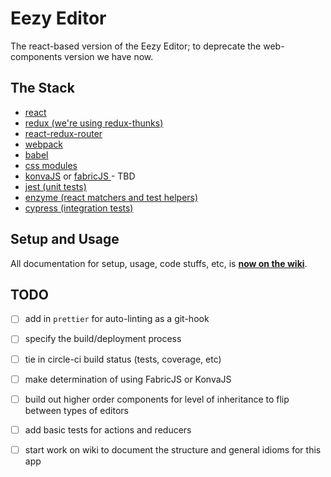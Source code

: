 # Eezy Editor

The react-based version of the Eezy Editor; to deprecate the web-components version we have now.

## The Stack

- [react](https://reactjs.org/)
- [redux (we're using redux-thunks)](https://redux.js.org/)
- [react-redux-router](https://github.com/ReactTraining/react-router/tree/master/packages/react-router-redux)
- [webpack](https://webpack.js.org/)
- [babel](https://babeljs.io/)
- [css modules](https://github.com/css-modules/css-modules)
- [konvaJS](https://konvajs.github.io/) or [ fabricJS ](http://fabricjs.com/) - TBD
- [jest (unit tests)](https://facebook.github.io/jest/)
- [enzyme (react matchers and test helpers)](https://github.com/airbnb/enzyme)
- [cypress (integration tests)](https://www.cypress.io/)

## Setup and Usage

All documentation for setup, usage, code stuffs, etc, is **[now on the wiki](https://github.com/megalithic/ee-react/wiki)**.

## TODO

- [ ] add in `prettier` for auto-linting as a git-hook
- [ ] specify the build/deployment process
- [ ] tie in circle-ci build status (tests, coverage, etc)
- [ ] make determination of using FabricJS or KonvaJS
- [ ] build out higher order components for level of inheritance to flip between types of editors
- [ ] add basic tests for actions and reducers
- [ ] start work on wiki to document the structure and general idioms for this app

